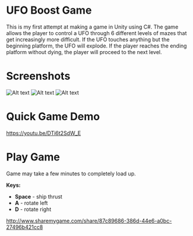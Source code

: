 # UFO Boost Game
This is my first attempt at making a game in Unity using C#. The game allows the
player to control a UFO through 6 different levels of mazes that get increasingly
more difficult. If the UFO touches anything but the beginning platform, the
UFO will explode. If the player reaches the ending platform without dying, the player
will proceed to the next level.

# Screenshots

![Alt text](https://github.com/Falcon-Punch/UFO-Boost-Game/blob/master/level1.jpg?raw=true "Level 1 Screenshot")
![Alt text](https://github.com/Falcon-Punch/UFO-Boost-Game/blob/master/level4.jpg?raw=true "Level 4 Screenshot")
![Alt text](https://github.com/Falcon-Punch/UFO-Boost-Game/blob/master/level5.jpg?raw=true "Level 5 Screenshot")

# Quick Game Demo
https://youtu.be/DTi6t2SdW_E

# Play Game
Game may take a few minutes to completely load up.

**Keys:**

- **Space** - ship thrust
- **A** - rotate left
- **D** - rotate right

http://www.sharemygame.com/share/87c89686-386d-44e6-a0bc-27496b421cc8
